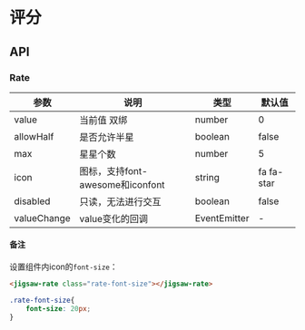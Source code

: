 # 评分

## API

### Rate

| 参数      | 说明             | 类型      | 默认值  |
|----------|------------------|----------|--------|
| value | 当前值 双绑 | number | 0 |
| allowHalf | 是否允许半星 | boolean | false |
| max | 星星个数 | number |5|
| icon | 图标，支持font-awesome和iconfont | string | fa fa-star |
| disabled | 只读，无法进行交互 | boolean | false |
| valueChange | value变化的回调 | EventEmitter | - |

#### 备注
设置组件内icon的`font-size`：

```html
<jigsaw-rate class="rate-font-size"></jigsaw-rate>
```

```css
.rate-font-size{
    font-size: 20px;
}
```
